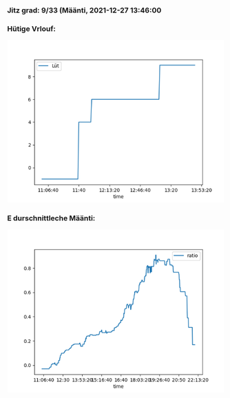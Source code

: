 ### Jitz grad: 9/33 (Määnti, 2021-12-27 13:46:00

### Hütige Vrlouf:
![Graph](Today.png)

### E durschnittleche Määnti:
![Graph](Määnti.png)